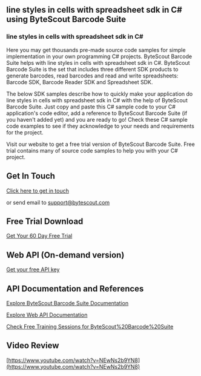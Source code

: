 ## line styles in cells with spreadsheet sdk in C# using ByteScout Barcode Suite

### line styles in cells with spreadsheet sdk in C#

Here you may get thousands pre-made source code samples for simple implementation in your own programming C# projects. ByteScout Barcode Suite helps with line styles in cells with spreadsheet sdk in C#. ByteScout Barcode Suite is the set that includes three different SDK products to generate barcodes, read barcodes and read and write spreadsheets: Barcode SDK, Barcode Reader SDK and Spreadsheet SDK.

The below SDK samples describe how to quickly make your application do line styles in cells with spreadsheet sdk in C# with the help of ByteScout Barcode Suite.  Just copy and paste this C# sample code to your C# application's code editor, add a reference to ByteScout Barcode Suite (if you haven't added yet) and you are ready to go! Check these C# sample code examples to see if they acknowledge to your needs and requirements for the project.

Visit our website to get a free trial version of ByteScout Barcode Suite. Free trial contains many of source code samples to help you with your C# project.

## Get In Touch

[Click here to get in touch](https://bytescout.zendesk.com/hc/en-us/requests/new?subject=ByteScout%20Barcode%20Suite%20Question)

or send email to [support@bytescout.com](mailto:support@bytescout.com?subject=ByteScout%20Barcode%20Suite%20Question) 

## Free Trial Download

[Get Your 60 Day Free Trial](https://bytescout.com/download/web-installer?utm_source=github-readme)

## Web API (On-demand version)

[Get your free API key](https://pdf.co/documentation/api?utm_source=github-readme)

## API Documentation and References

[Explore ByteScout Barcode Suite Documentation](https://bytescout.com/documentation/index.html?utm_source=github-readme)

[Explore Web API Documentation](https://pdf.co/documentation/api?utm_source=github-readme)

[Check Free Training Sessions for ByteScout%20Barcode%20Suite](https://academy.bytescout.com/)

## Video Review

[https://www.youtube.com/watch?v=NEwNs2b9YN8](https://www.youtube.com/watch?v=NEwNs2b9YN8)